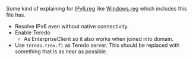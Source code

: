 <!-- @format -->

Some kind of explaining for [IPv6.reg](IPv6.reg) like
[Windows.reg](Windows.reg) which includes this file has.

- Resolve IPv6 even without native connectivity.
- Enable Teredo
  - As EnterpriseClient so it also works when joined into domain.
- Use `teredo.trex.fi` as Teredo server. This should be replaced with
  something that is as near as possible.
